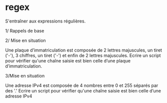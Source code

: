 # regex
S'entraîner aux expressions régulières.

1/ Rappels  de base 

2/ Mise en situation 

Une plaque d’immatriculation est composée de 2 lettres majuscules, un tiret ('-'), 3 chiffres, un tiret ('-') et enfin de 2 lettres majuscules. 
Ecrire un script pour vérifier qu'une chaîne saisie est bien celle d’une plaque d’immatriculation.

3/Mise en situation 

Une adresse IPv4 est composée de 4 nombres entre 0 et 255 séparés par des '.'
Ecrire un script pour vérifier qu'une chaîne saisie est bien celle d’une adresse IPv4 
